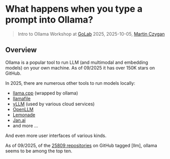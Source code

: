 # What happens when you type a prompt into Ollama?

> Intro to Ollama Workshop at [GoLab](https://golab.io) 2025, 2025-10-05,
> [Martin Czygan](https://de.linkedin.com/in/martin-czygan-58348842)

## Overview

Ollama is a popular tool to run LLM (and multimodal and embedding models) on
your own machine. As of 09/2025 it has over 150K stars on GitHub.

In 2025, there are numerous other tools to run models locally:

* [llama.cpp](https://github.com/ggml-org/llama.cpp) (wrapped by ollama)
* [llamafile](https://github.com/Mozilla-Ocho/llamafile)
* [vLLM](https://github.com/vllm-project/vllm) (used by various cloud services)
* [OpenLLM](https://github.com/bentoml/OpenLLM)
* [Lemonade](https://lemonade-server.ai/)
* [Jan.ai](https://github.com/menloresearch/jan)
* and more ...

And even more user interfaces of various kinds.

As of 09/2025, of the [25809 repositories](https://github.com/topics/llm) on GitHub
tagged [llm], ollama seems to be among the top ten.


